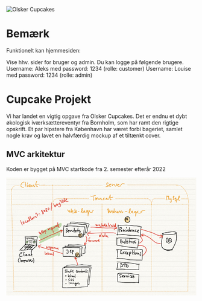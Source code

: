 ![Olsker Cupcakes](https://i.imgur.com/iGlmYeK.png)

# Bemærk

Funktionelt kan hjemmesiden:

Vise hhv. sider for bruger og admin.
Du kan logge på følgende brugere.
Username: Aleks med password: 1234 (rolle: customer)
Username: Louise med password: 1234 (rolle: admin)



# Cupcake Projekt
Vi har landet en vigtig opgave fra Olsker Cupcakes. Det er endnu et dybt økologisk iværksættereventyr fra Bornholm, som har ramt den rigtige opskrift. Et par hipstere fra København har været forbi bageriet, samlet nogle krav og lavet en halvfærdig mockup af et tiltænkt cover.

## MVC arkitektur

Koden er bygget på MVC startkode fra 2. semester efterår 2022

![](documentation/mvc.jpg)
